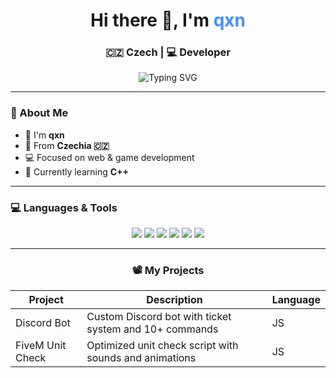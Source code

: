 <h1 align="center">Hi there 👋, I'm <span style="color:#4290FF">qxn</span></h1>
<h3 align="center">🇨🇿 Czech | 💻 Developer</h3>

<p align="center">
  <img src="https://readme-typing-svg.herokuapp.com?font=Fira+Code&size=25&pause=1000&color=4290FF&center=true&vCenter=true&width=1080&lines=The+languages+I+know;JavaScript+%7C+Lua+%7C+Python+%7C+HTML+%7C+CSS;I+%F0%9F%A9%B5+Clean+Code" alt="Typing SVG" />
</p>

---

### 🧠 About Me

- 👋 I'm **qxn**  
- 📍 From **Czechia 🇨🇿**
- 💻 Focused on web & game development  
- 🌱 Currently learning **C++**

---

### 💻 Languages & Tools

<p align="center">
  <img src="https://img.shields.io/badge/JavaScript-333?style=for-the-badge&logo=javascript&logoColor=F7DF1E" />
  <img src="https://img.shields.io/badge/Lua-333?style=for-the-badge&logo=lua&logoColor=2C2D72" />
  <img src="https://img.shields.io/badge/HTML5-333?style=for-the-badge&logo=html5&logoColor=E34F26" />
  <img src="https://img.shields.io/badge/CSS3-333?style=for-the-badge&logo=css3&logoColor=1572B6" />
  <img src="https://img.shields.io/badge/Python-333?style=for-the-badge&logo=python&logoColor=3776AB" />
  <img src="https://img.shields.io/badge/C++-333?style=for-the-badge&logo=c%2B%2B&logoColor=00599C" />
</p>

---

<h3 align="center">📽️ My Projects</h3>

<div align="center">

<table>
  <thead>
    <tr>
      <th>Project</th>
      <th>Description</th>
      <th>Language</th>
    </tr>
  </thead>
  <tbody>
    <tr>
      <td>Discord Bot</td>
      <td>Custom Discord bot with ticket system and 10+ commands</td>
      <td>JS</td>
    </tr>
    <tr>
      <td>FiveM Unit Check</td>
      <td>Optimized unit check script with sounds and animations</td>
      <td>JS</td>
    </tr>
  </tbody>
</table>

</div>


